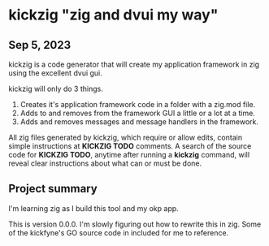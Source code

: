 # kickzig "zig and dvui my way"

## Sep 5, 2023

kickzig is a code generator that will create my application framework in zig using the excellent dvui gui.

kickzig will only do 3 things.

1. Creates it's application framework code in a folder with a zig.mod file.
1. Adds to and removes from the framework GUI a little or a lot at a time.
1. Adds and removes messages and message handlers in the framework.

All zig files generated by kickzig, which require or allow edits, contain simple instructions at **KICKZIG TODO** comments. A search of the source code for **KICKZIG TODO**, anytime after running a **kickzig** command, will reveal clear instructions about what can or must be done.

## Project summary

I'm learning zig as I build this tool and my okp app.

This is version 0.0.0. I'm slowly figuring out how to rewrite this in zig. Some of the kickfyne's GO source code in included for me to reference.
